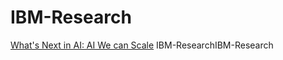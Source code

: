 # IBM-Research
[What's Next in AI: AI We can Scale](https://youtu.be/m8NJBYzUj8o)
IBM-ResearchIBM-Research
